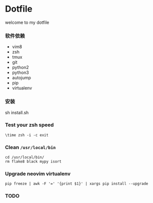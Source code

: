 # Dotfile

welcome to my dotfile

### 软件依赖

- vim8
- zsh
- tmux
- git
- python2
- python3
- autojump
- pip
- virtualenv

### 安装

sh install.sh


### Test your zsh speed

```
\time zsh -i -c exit
```

### Clean `/usr/local/bin`

```shell
cd /usr/local/bin/
rm flake8 black mypy isort
```

### Upgrade neovim virtualenv

```shell
pip freeze | awk -F '=' '{print $1}' | xargs pip install --upgrade
```

### TODO
